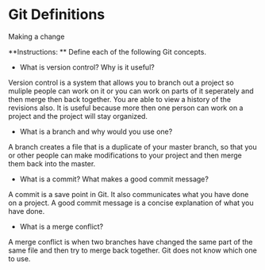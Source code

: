 # Git Definitions

Making a change

**Instructions: ** Define each of the following Git concepts.

* What is version control?  Why is it useful?

Version control is a system that allows you to branch out a project so muliple people can work on it or you can work on parts of it seperately and then merge then back together.  You are able to view a history of the revisions also. It is useful because more then one person can work on a project and the project will stay organized.

* What is a branch and why would you use one?

A branch creates a file that is a duplicate of your master branch, so that you or other people can make modifications to your project and then merge them back into the master.

* What is a commit? What makes a good commit message?

A commit is a save point in Git. It also communicates what you have done on a project. A good commit message is a concise explanation of what you have done.

* What is a merge conflict?

A merge conflict is when two branches have changed the same part of the same file and then try to merge back together.  Git does not know which one to use.
